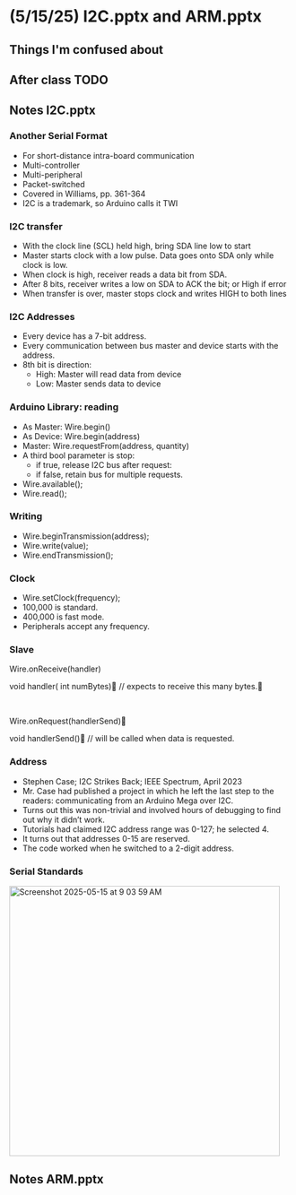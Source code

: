 # (5/15/25) I2C.pptx and ARM.pptx

## Things I'm confused about 

## After class TODO

## Notes I2C.pptx

### Another Serial Format
- For short-distance intra-board communication
- Multi-controller
- Multi-peripheral
- Packet-switched
- Covered in Williams, pp. 361-364
- I2C is a trademark, so Arduino calls it TWI

### I2C transfer
- With the clock line (SCL) held high, bring SDA line low to start
- Master starts clock with a low pulse. Data goes onto SDA only while clock is low.
- When clock is high, receiver reads a data bit from SDA.
- After 8 bits, receiver writes a low on SDA to ACK the bit; or High if error
- When transfer is over, master stops clock and writes HIGH to both lines

### I2C Addresses
- Every device has a 7-bit address.
- Every communication between bus master and device starts with the address.
- 8th bit is direction:
  - High: Master will read data from device
  - Low: Master sends data to device

### Arduino Library: reading
- As Master: Wire.begin()
- As Device: Wire.begin(address)
- Master: Wire.requestFrom(address, quantity)
- A third bool parameter is stop:
  - if true, release I2C bus after request:
  - if false, retain bus for multiple requests.
- Wire.available();
- Wire.read();

### Writing
- Wire.beginTransmission(address);
- Wire.write(value);
- Wire.endTransmission();

### Clock
- Wire.setClock(frequency);
- 100,000 is standard.
- 400,000 is fast mode.
- Peripherals accept any frequency.

### Slave
Wire.onReceive(handler)

void handler( int numBytes) // expects to receive this many bytes.

<br/>

Wire.onRequest(handlerSend)

void handlerSend() // will be called when data is requested.

### Address
- Stephen Case; I2C Strikes Back; IEEE Spectrum, April 2023
- Mr. Case had published a project in which he left the last step to the readers: communicating from an Arduino Mega over I2C.
- Turns out this was non-trivial and involved hours of debugging to find out why it didn’t work.
- Tutorials had claimed I2C address range was 0-127; he selected 4.
- It turns out that addresses 0-15 are reserved.
- The code worked when he switched to a 2-digit address.


### Serial Standards
<img width="482" alt="Screenshot 2025-05-15 at 9 03 59 AM" src="https://github.com/user-attachments/assets/2ede4a0b-df11-4139-893a-3f5a4e77eef0" />




















## Notes ARM.pptx
